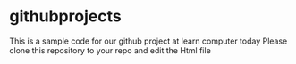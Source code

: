 # githubprojects
This is a sample code for our github project at learn computer today
Please clone this repository to your repo and edit the Html file
